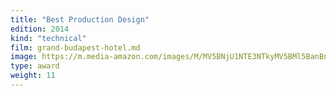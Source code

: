 ```yaml
---
title: "Best Production Design"
edition: 2014
kind: "technical"
film: grand-budapest-hotel.md
image: https://m.media-amazon.com/images/M/MV5BNjU1NTE3NTkyMV5BMl5BanBnXkFtZTgwNzYwODYyMTE@._V1_FMjpg_UX1024_.jpg
type: award
weight: 11
---
```

